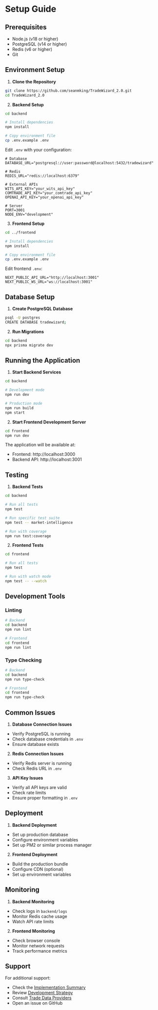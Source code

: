 # Setup Guide

## Prerequisites

- Node.js (v18 or higher)
- PostgreSQL (v14 or higher)
- Redis (v6 or higher)
- Git

## Environment Setup

1. **Clone the Repository**
```bash
git clone https://github.com/seanmking/TradeWizard_2.0.git
cd TradeWizard_2.0
```

2. **Backend Setup**

```bash
cd backend

# Install dependencies
npm install

# Copy environment file
cp .env.example .env
```

Edit `.env` with your configuration:
```env
# Database
DATABASE_URL="postgresql://user:password@localhost:5432/tradewizard"

# Redis
REDIS_URL="redis://localhost:6379"

# External APIs
WITS_API_KEY="your_wits_api_key"
COMTRADE_API_KEY="your_comtrade_api_key"
OPENAI_API_KEY="your_openai_api_key"

# Server
PORT=3001
NODE_ENV="development"
```

3. **Frontend Setup**

```bash
cd ../frontend

# Install dependencies
npm install

# Copy environment file
cp .env.example .env
```

Edit frontend `.env`:
```env
NEXT_PUBLIC_API_URL="http://localhost:3001"
NEXT_PUBLIC_WS_URL="ws://localhost:3001"
```

## Database Setup

1. **Create PostgreSQL Database**

```bash
psql -U postgres
CREATE DATABASE tradewizard;
```

2. **Run Migrations**

```bash
cd backend
npx prisma migrate dev
```

## Running the Application

1. **Start Backend Services**

```bash
cd backend

# Development mode
npm run dev

# Production mode
npm run build
npm start
```

2. **Start Frontend Development Server**

```bash
cd frontend
npm run dev
```

The application will be available at:
- Frontend: http://localhost:3000
- Backend API: http://localhost:3001

## Testing

1. **Backend Tests**

```bash
cd backend

# Run all tests
npm test

# Run specific test suite
npm test -- market-intelligence

# Run with coverage
npm run test:coverage
```

2. **Frontend Tests**

```bash
cd frontend

# Run all tests
npm test

# Run with watch mode
npm test -- --watch
```

## Development Tools

### Linting

```bash
# Backend
cd backend
npm run lint

# Frontend
cd frontend
npm run lint
```

### Type Checking

```bash
# Backend
cd backend
npm run type-check

# Frontend
cd frontend
npm run type-check
```

## Common Issues

1. **Database Connection Issues**
- Verify PostgreSQL is running
- Check database credentials in `.env`
- Ensure database exists

2. **Redis Connection Issues**
- Verify Redis server is running
- Check Redis URL in `.env`

3. **API Key Issues**
- Verify all API keys are valid
- Check rate limits
- Ensure proper formatting in `.env`

## Deployment

1. **Backend Deployment**
- Set up production database
- Configure environment variables
- Set up PM2 or similar process manager

2. **Frontend Deployment**
- Build the production bundle
- Configure CDN (optional)
- Set up environment variables

## Monitoring

1. **Backend Monitoring**
- Check logs in `backend/logs`
- Monitor Redis cache usage
- Watch API rate limits

2. **Frontend Monitoring**
- Check browser console
- Monitor network requests
- Track performance metrics

## Support

For additional support:
- Check the [Implementation Summary](IMPLEMENTATION_SUMMARY.md)
- Review [Development Strategy](Development_Strategy.md)
- Consult [Trade Data Providers](trade-data-providers.md)
- Open an issue on GitHub 